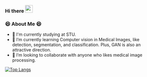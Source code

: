 ### Hi there <img src="https://github.com/souvikguria98/souvikguria98/blob/master/Hi.gif" width="25"></h2>

<!--
**PalmLand/PalmLand** is a ✨ _special_ ✨ repository because its `README.md` (this file) appears on your GitHub profile.

Here are some ideas to get you started:
👋
- 🔭 I’m currently working on ...
- 🌱 I’m currently learning ...
- 👯 I’m looking to collaborate on ...
- 🤔 I’m looking for help with ...
- 💬 Ask me about ...
- 📫 How to reach me: ...
- 😄 Pronouns: ...
- ⚡ Fun fact: ...
-->

<h3> 😄 About Me  😄 </h3>

- 🔭 I'm currently studying at STU.
- 🌱 I’m currently learning Computer vision in Medical Images, like detection, segmentation, and classification. Plus, GAN is also an attractive direction.
- 👯 I’m looking to collaborate with anyone who likes medical image processing.

[![Top Langs](https://github-readme-stats.vercel.app/api/top-langs/?username=palmland&layout=compact)](https://github.com/palmland/)
